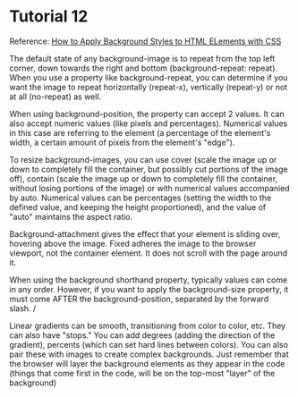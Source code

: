Tutorial 12 
==========

Reference: [How to Apply Background Styles to HTML ELements with CSS](https://www.digitalocean.com/community/tutorials/how-to-apply-background-styles-to-html-elements-with-css)


The default state of any background-image is to repeat from the top left corner, down towards the right and bottom (background-repeat: repeat). When you use a property like background-repeat, you can determine if you want the image to repeat horizontally (repeat-x), vertically (repeat-y) or not at all (no-repeat) as well. 

When using background-position, the property can accept 2 values. It can also accept numeric values (like pixels and percentages). Numerical values in this case are referring to the element (a percentage of the element's width, a certain amount of pixels from the element's "edge").  

To resize background-images, you can use cover (scale the image up or down to completely fill the container, but possibly cut portions of the image off), contain (scale the image up or down to completely fill the container, without losing portions of the image) or with numerical values accompanied by auto. Numerical values can be percentages (setting the width to the defined value, and keeping the height proportioned), and the value of "auto" maintains the aspect ratio.  

Background-attachment gives the effect that your element is sliding over, hovering above the image. Fixed adheres the image to the browser viewport, not the container element. It does not scroll with the page around it. 

When using the background shorthand property, typically values can come in any order. However, if you want to apply the background-size property, it must come AFTER the background-position, separated by the forward slash. /

Linear gradients can be smooth, transitioning from color to color, etc. They can also have "stops." You can add degrees (adding the direction of the gradient), percents (which can set hard lines between colors). You can also pair these with images to create complex backgrounds. Just remember that the browser will layer the background elements as they appear in the code (things that come first in the code, will be on the top-most "layer" of the background)
